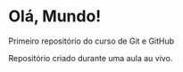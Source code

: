 # Olá, Mundo!
 Primeiro repositório do curso de Git e GitHub

 Repositório criado durante uma aula au vivo.

